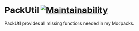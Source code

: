
# PackUtil [![Maintainability](https://api.codeclimate.com/v1/badges/12b0ced549d856008648/maintainability)](https://codeclimate.com/github/Nick1st/Feedbackmod/maintainability)

PackUtil provides all missing functions needed in my Modpacks.
